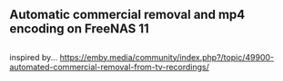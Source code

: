 ## Automatic commercial removal and mp4 encoding on FreeNAS 11
##
inspired by... https://emby.media/community/index.php?/topic/49900-automated-commercial-removal-from-tv-recordings/
